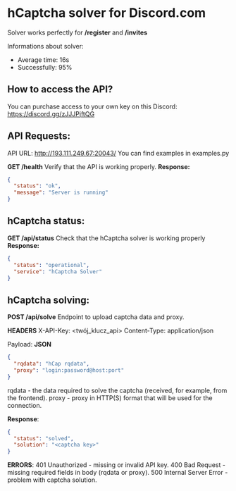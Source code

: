 # hCaptcha solver for Discord.com
Solver works perfectly for **/register** and **/invites**

Informations about solver:
- Average time: 16s
- Successfully: 95%

## How to access the API? 
You can purchase access to your own key on this Discord: https://discord.gg/zJJJPjftQG

## API Requests:
API URL: http://193.111.249.67:20043/
You can find examples in examples.py

**GET /health**
Verify that the API is working properly.
**Response:**
```json
{
  "status": "ok",
  "message": "Server is running"
}
```

## hCaptcha status:
**GET /api/status**
Check that the hCaptcha solver is working properly
**Response:**
```json
{
  "status": "operational",
  "service": "hCaptcha Solver"
}
```

## hCaptcha solving:
**POST /api/solve**
Endpoint to upload captcha data and proxy.

**HEADERS**
X-API-Key: <twój_klucz_api>
Content-Type: application/json

Payload: **JSON**
```json
{
  "rqdata": "hCap rqdata",
  "proxy": "login:password@host:port"
}
```

rqdata - the data required to solve the captcha (received, for example, from the frontend).
proxy - proxy in HTTP(S) format that will be used for the connection.

**Response**:
```json
{
  "status": "solved",
  "solution": "<captcha key>"
}
```

**ERRORS**:
401 Unauthorized - missing or invalid API key.
400 Bad Request - missing required fields in body (rqdata or proxy).
500 Internal Server Error - problem with captcha solution.
